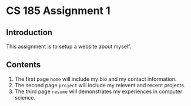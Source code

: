# CS 185 Assignment 1
## Introduction
This assignment is to setup a website about myself.
## Contents
1. The first page `home` will include my bio and my contact information.
2. The second page `project` will include my relevent and recent projects.
3. The third page `resume` will demonstrates my experiences in computer science.
